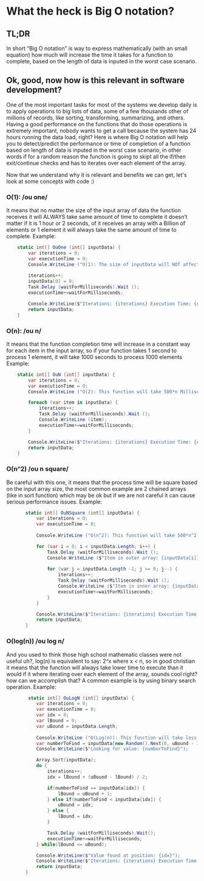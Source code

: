 # What the heck is Big O notation?

## TL;DR
In short “Big O notation” is way to express mathematically (with an small equation) how much will increase the time it takes for a function to complete, based on the length of data is inputed in the worst case scenario.

## Ok, good, now how is this relevant in software development? 
One of the most important tasks for most of the systems we develop daily is to apply operations to big lists of data, some of a few thousands other of millions of records, like sorting, transforming, summarizing, and others. Having a good performance on the functions that do those operations is extremely important, nobody wants to get a call because the system has 24 hours running the data load, right?  Here is where Big O notation will help you to detect/predict the performance or time of completion of a function based on length of data is inputed in the worst case scenario, in other words if for a random reason the function is going to skipt all the if/then exit/continue checks and has to iterates over each element of the array.

Now that we understand why it is relevant and benefits we can get, let's look at some concepts with code :)

### O(1): /ou one/ 
It means that no matter the size of the input array of data the function receives it will ALWAYS take same amount of time to complete it doesn’t matter if it is 1 hour or 2 seconds, of it receives an array with a Billion of elements or 1 element it will always take the same amount of time to complete. Example:

``` cs
    static int[] OuOne (int[] inputData) {
        var iterations = 0;
        var executionTime = 0;
        Console.WriteLine ("O(1): The size of inputData will NOT affect the time execution of this function.");
        
        iterations++;           
        inputData[0] = 0;
        Task.Delay (waitForMilliseconds).Wait ();
        executionTime+=waitForMilliseconds;

        Console.WriteLine($"Iterations: {iterations} Execution Time: {executionTime} Milliseconds");
        return inputData;
    }
```

### O(n): /ou n/ 
It means that the function completion time will increase in a constant way for each item in the input array, so if your function takes 1 second to process 1 element, it will take 1000 seconds to process 1000 elements Example:
``` cs       
    static int[] OuN (int[] inputData) {
        var iterations = 0;
        var executionTime = 0;
        Console.WriteLine ("O(2): This function will take 500*n Milliseconds per each element in inputData to complete (n = inputData size).");

        foreach (var item in inputData) {
            iterations++;
            Task.Delay (waitForMilliseconds).Wait ();
            Console.WriteLine (item);
            executionTime+=waitForMilliseconds;
        }

        Console.WriteLine($"Iterations: {iterations} Execution Time: {executionTime} Milliseconds");
        return inputData;
    }
```

### O(n^2) /ou n square/ 
Be careful with this one, it means that the process time will be square based on the input array size, the most common example are 2 chained arrays (like in sort function) which may be ok but if we are not careful it can cause serious performance issues. Example:
``` cs       
       static int[] OuNSquare (int[] inputData) {
           var iterations = 0;
           var executionTime = 0;
          
           Console.WriteLine ("O(n^2): This function will take 500*n^2 milliseconds (where n = inputData size) to complete.");

           for (var i = 0; i < inputData.Length; i++) {
               Task.Delay (waitForMilliseconds).Wait ();
               Console.WriteLine ($"Item in outer array: {inputData[i]}");               
              
               for (var j = inputData.Length -1; j >= 0; j--) {
                   iterations++;
                   Task.Delay (waitForMilliseconds).Wait ();
                   Console.WriteLine ($"Item in inner array: {inputData[j]}");
                   executionTime+=waitForMilliseconds;
               }
           }

           Console.WriteLine($"Iterations: {iterations} Execution Time: {executionTime} Milliseconds");
           return inputData;
       }
```

### O(log(n)) /ou log n/
And you used to think those high school mathematic classes were not useful uh?,  log(n) is equivalent to say: 2^x where x < n, so in good christian it means that the function will always take lower time to execute than it would if it where iterating over each element of the array, sounds cool right? how can we accomplish that? A common example is by using binary search operation. Example:

``` cs
	    static int[] OuLogN (int[] inputData) {
           var iterations = 0;
           var executionTime = 0;
           var idx = 0;
           var lBound = 0;
           var uBound = inputData.Length;                       
          
           Console.WriteLine ("O(Log(n)): This function will take less time to compleate than it would if it will iterate over each element");
           var numberToFind = inputData[new Random().Next(0, uBound - 1)];
           Console.WriteLine($"Looking for value: {numberToFind}");           

           Array.Sort(inputData);
           do {
               iterations++;
               idx = lBound + (uBound - lBound) / 2;

               if(numberToFind == inputData[idx]) {
                   lBound = uBound + 1;
               } else if(numberToFind < inputData[idx]) {
                   uBound = idx;
               } else {
                   lBound = idx;
               }

               Task.Delay (waitForMilliseconds).Wait();
               executionTime+=waitForMilliseconds;
           } while(lBound <= uBound);

           Console.WriteLine($"Value found at position: {idx}");
           Console.WriteLine($"Iterations: {iterations} Execution Time: {executionTime} Milliseconds");
           return inputData;
       }
```       